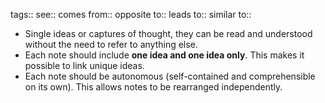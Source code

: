 tags:: 
see::
comes from::
opposite to::
leads to::
similar to::

- Single ideas or captures of thought, they can be read and understood without the need to refer to anything else.
- Each note should include **one idea and one idea only**. This makes it possible to link unique ideas.
- Each note should be autonomous (self-contained and comprehensible on its own). This allows notes to be rearranged independently.